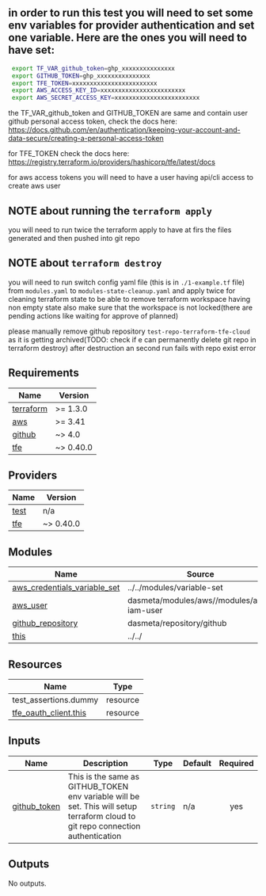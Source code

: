 ## in order to run this test you will need to set some env variables for provider authentication and set one variable. Here are the ones you will need to have set:
```sh
 export TF_VAR_github_token=ghp_xxxxxxxxxxxxxxx
 export GITHUB_TOKEN=ghp_xxxxxxxxxxxxxxx
 export TFE_TOKEN=xxxxxxxxxxxxxxxxxxxxxxxx
 export AWS_ACCESS_KEY_ID=xxxxxxxxxxxxxxxxxxxxxxxx
 export AWS_SECRET_ACCESS_KEY=xxxxxxxxxxxxxxxxxxxxxxxx
```

the TF_VAR_github_token and GITHUB_TOKEN are same and contain user github personal access token, check the docs here:
https://docs.github.com/en/authentication/keeping-your-account-and-data-secure/creating-a-personal-access-token

for TFE_TOKEN check the docs here:
https://registry.terraform.io/providers/hashicorp/tfe/latest/docs

for aws access tokens you will need to have a user having api/cli access to create aws user


## NOTE about running the `terraform apply`
 you will need to run twice the terraform apply to have at firs the files generated and then pushed into git repo

## NOTE about `terraform destroy`
 you will need to run switch config yaml file (this is in `./1-example.tf` file) from `modules.yaml` to `modules-state-cleanup.yaml` and apply twice for cleaning terraform state to be able to remove terraform workspace having non empty state
 also make sure that the workspace is not locked(there are pending actions like waiting for approve of planned)

 please manually remove github repository `test-repo-terraform-tfe-cloud` as it is getting archived(TODO: check if e can permanently delete git repo in terraform destroy) after destruction an second run fails with repo exist error
<!-- BEGINNING OF PRE-COMMIT-TERRAFORM DOCS HOOK -->
## Requirements

| Name | Version |
|------|---------|
| <a name="requirement_terraform"></a> [terraform](#requirement\_terraform) | >= 1.3.0 |
| <a name="requirement_aws"></a> [aws](#requirement\_aws) | >= 3.41 |
| <a name="requirement_github"></a> [github](#requirement\_github) | ~> 4.0 |
| <a name="requirement_tfe"></a> [tfe](#requirement\_tfe) | ~> 0.40.0 |

## Providers

| Name | Version |
|------|---------|
| <a name="provider_test"></a> [test](#provider\_test) | n/a |
| <a name="provider_tfe"></a> [tfe](#provider\_tfe) | ~> 0.40.0 |

## Modules

| Name | Source | Version |
|------|--------|---------|
| <a name="module_aws_credentials_variable_set"></a> [aws\_credentials\_variable\_set](#module\_aws\_credentials\_variable\_set) | ../../modules/variable-set | n/a |
| <a name="module_aws_user"></a> [aws\_user](#module\_aws\_user) | dasmeta/modules/aws//modules/aws-iam-user | 1.5.2 |
| <a name="module_github_repository"></a> [github\_repository](#module\_github\_repository) | dasmeta/repository/github | 0.7.2 |
| <a name="module_this"></a> [this](#module\_this) | ../../ | n/a |

## Resources

| Name | Type |
|------|------|
| test_assertions.dummy | resource |
| [tfe_oauth_client.this](https://registry.terraform.io/providers/hashicorp/tfe/latest/docs/resources/oauth_client) | resource |

## Inputs

| Name | Description | Type | Default | Required |
|------|-------------|------|---------|:--------:|
| <a name="input_github_token"></a> [github\_token](#input\_github\_token) | This is the same as GITHUB\_TOKEN env variable will be set. This will setup terraform cloud to git repo connection authentication | `string` | n/a | yes |

## Outputs

No outputs.
<!-- END OF PRE-COMMIT-TERRAFORM DOCS HOOK -->
